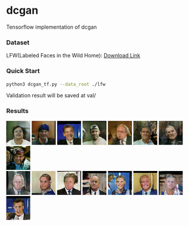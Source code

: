 # dcgan
Tensorflow implementation of dcgan

### Dataset
LFW(Labeled Faces in the Wild Home): [Download Link](http://vis-www.cs.umass.edu/lfw/)

### Quick Start

```bash
python3 dcgan_tf.py --data_root ./lfw
```
Validation result will be saved at val/

### Results
<div>
<img src="val/0/ep_0_img_13.png" width="64">
<img src="val/0/ep_0_img_10.png" width="64">
<img src="val/0/ep_0_img_1.png" width="64">
<img src="val/0/ep_0_img_18.png" width="64">
<img src="val/0/ep_0_img_19.png" width="64">
<img src="val/0/ep_0_img_31.png" width="64">
<img src="val/0/ep_0_img_44.png" width="64">
<img src="val/0/ep_0_img_46.png" width="64">
</div>

<div>
<img src="val/10/ep_10_img_50.png" width="64">
<img src="val/10/ep_10_img_52.png" width="64">
<img src="val/10/ep_10_img_53.png" width="64">
<img src="val/10/ep_10_img_62.png" width="64">
<img src="val/10/ep_10_img_37.png" width="64">
<img src="val/10/ep_10_img_0.png" width="64">
<img src="val/10/ep_10_img_14.png" width="64">
<img src="val/10/ep_10_img_5.png" width="64">
</div>
